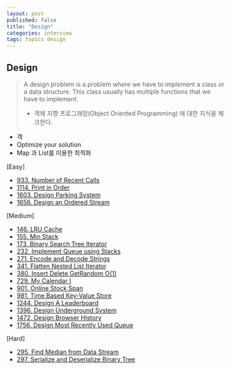 ```yaml
---
layout: post
published: false
title: "Design"
categories: interview
tags: topics design
---
```


## Design

> A design problem is a problem where we have to implement a class or a data structure. This class usually has multiple functions that we have to implement. 
> - 객체 지향 프로그래밍(Object Oriented Programming) 에 대한 지식을 체크한다.

- 객
- Optimize your solution
- Map 과 List를 이용한 최적화

[Easy]
- [933. Number of Recent Calls](/interview/2023/05/26/number-of-recent-calls/)
- [1114. Print in Order](/interview/2023/05/21/print-in-order/)
- [1603. Design Parking System](/interview/2023/06/01/design-parking-system/)
- [1656. Design an Ordered Stream](/interview/2023/05/21/design-an-ordered-stream/)

[Medium]
- [146. LRU Cache](/interview/2023/04/26/lru-cache/)
- [155. Min Stack](/interview/2023/05/21/min-stack/)
- [173. Binary Search Tree Iterator](/interview/2023/05/21/binary-search-tree-iterator/)
- [232. Implement Queue using Stacks](/interview/2023/05/21/implement-queue-using-stacks/)
- [271. Encode and Decode Strings](/interview/2023/05/21/encode-and-decode-strings/)
- [341. Flatten Nested List Iterator](/interview/2023/05/21/flatten-nested-list-iterator/)
- [380. Insert Delete GetRandom O(1)](/interview/2023/04/20/insert-delete-getrandom-o1/)
- [729. My Calendar I](/interview/2023/04/30/my-calendar-i/)
- [901. Online Stock Span](/interview/2023/05/23/online-stock-span/)
- [981. Time Based Key-Value Store](/interview/2023/05/21/time-based-key-value-store/)
- [1244. Design A Leaderboard](/interview/2023/05/21/design-a-leaderboard/)
- [1396. Design Underground System](/interview/2023/05/21/design-underground-system/)
- [1472. Design Browser History](/interview/2023/05/21/design-browser-history/)
- [1756. Design Most Recently Used Queue](/interview/2023/05/01/design-most-recently-used-queue/)

[Hard]
- [295. Find Median from Data Stream](/interview/2023/05/21/find-median-from-data-stream/)
- [297. Serialize and Deserialize Binary Tree](/interview/2023/05/21/serialize-and-deserialize-binary-tree/)